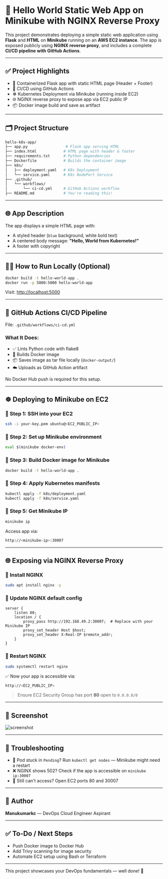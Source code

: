 # 🚀 Hello World Static Web App on Minikube with NGINX Reverse Proxy

This project demonstrates deploying a simple static web application using **Flask** and **HTML** on **Minikube** running on an **AWS EC2 instance**. The app is exposed publicly using **NGINX reverse proxy**, and includes a complete **CI/CD pipeline with GitHub Actions**.

---

## ✅ Project Highlights

- 🐳 Containerized Flask app with static HTML page (Header + Footer)
- 🔁 CI/CD using GitHub Actions
- ☸️ Kubernetes Deployment via Minikube (running inside EC2)
- 🌐 NGINX reverse proxy to expose app via EC2 public IP
- 📦 Docker image build and save as artifact

---

## 🗂 Project Structure

```bash
hello-k8s-app/
├── app.py                 # Flask app serving HTML
├── index.html            # HTML page with header & footer
├── requirements.txt      # Python dependencies
├── Dockerfile            # Builds the container image
├── k8s/
│   ├── deployment.yaml   # K8s Deployment
│   └── service.yaml      # K8s NodePort Service
├── .github/
│   └── workflows/
│       └── ci-cd.yml     # GitHub Actions workflow
├── README.md             # You're reading this!
```

---

## 🌐 App Description

The app displays a simple HTML page with:
- A styled header (`blue` background, white bold text)
- A centered body message: **"Hello, World from Kubernetes!"**
- A footer with copyright

---

## 🧑‍💻 How to Run Locally (Optional)

```bash
docker build -t hello-world-app .
docker run -p 5000:5000 hello-world-app
```
Visit: [http://localhost:5000](http://localhost:5000)

---

## 🔧 GitHub Actions CI/CD Pipeline

File: `.github/workflows/ci-cd.yml`

### What It Does:
- ✅ Lints Python code with flake8
- 🐳 Builds Docker image
- 📦 Saves image as tar file locally (`docker-output/`)
- ☁️ Uploads as GitHub Action artifact

No Docker Hub push is required for this setup.

---

## ☸️ Deploying to Minikube on EC2

### 📌 Step 1: SSH into your EC2
```bash
ssh -i your-key.pem ubuntu@<EC2_PUBLIC_IP>
```

### 📌 Step 2: Set up Minikube environment
```bash
eval $(minikube docker-env)
```

### 📌 Step 3: Build Docker image for Minikube
```bash
docker build -t hello-world-app .
```

### 📌 Step 4: Apply Kubernetes manifests
```bash
kubectl apply -f k8s/deployment.yaml
kubectl apply -f k8s/service.yaml
```

### 📌 Step 5: Get Minikube IP
```bash
minikube ip
```
Access app via:
```bash
http://<minikube-ip>:30007
```

---

## 🌐 Exposing via NGINX Reverse Proxy

### 📌 Install NGINX
```bash
sudo apt install nginx -y
```

### 📌 Update NGINX default config
```nginx
server {
    listen 80;
    location / {
        proxy_pass http://192.168.49.2:30007;  # Replace with your Minikube IP
        proxy_set_header Host $host;
        proxy_set_header X-Real-IP $remote_addr;
    }
}
```

### 📌 Restart NGINX
```bash
sudo systemctl restart nginx
```

✅ Now your app is accessible via:
```bash
http://<EC2_PUBLIC_IP>
```

> Ensure EC2 Security Group has port **80** open to `0.0.0.0/0`

---

## 📸 Screenshot
![screenshot](./screenshot.png)

---

## 🧪 Troubleshooting

- 🔁 Pod stuck in `Pending`? Run `kubectl get nodes` — Minikube might need a restart
- ❌ NGINX shows 502? Check if the app is accessible on `minikube ip:30007`
- 🔐 Still can't access? Open EC2 ports 80 and 30007

---

## 🙌 Author
**Manukumarkc** — DevOps Cloud Engineer Aspirant

---

## ✅ To-Do / Next Steps
- Push Docker image to Docker Hub
- Add Trivy scanning for image security
- Automate EC2 setup using Bash or Terraform

---

This project showcases your DevOps fundamentals — well done! 🚀

